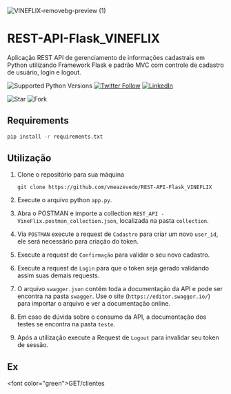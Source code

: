 ![VINEFLIX-removebg-preview (1)](https://user-images.githubusercontent.com/40063504/163687066-2d473abd-eda6-499a-bca9-840b15d9aa1b.png)


# REST-API-Flask_VINEFLIX
Aplicação REST API de gerenciamento de informações cadastrais em Python utilizando Framework Flask e padrão MVC com controle de cadastro de usuário, login e logout.

![Supported Python Versions](https://img.shields.io/pypi/pyversions/rich/10.11.0) [![Twitter Follow](https://img.shields.io/twitter/follow/vmeazevedo.svg?style=social)](https://twitter.com/vmeazevedo) [![LinkedIn](https://img.shields.io/badge/LinkedIn-Vinícius_Azevedo%20-blue)](https://www.linkedin.com/in/vin%C3%ADcius-azevedo-45180ab2/)

![Star](https://img.shields.io/github/stars/vmeazevedo/REST-API-Flask_VINEFLIX?style=social)
![Fork](https://img.shields.io/github/forks/vmeazevedo/REST-API-Flask_VINEFLIX?label=Fork&style=social)

## Requirements

```sh
pip install -r requirements.txt
```

## Utilização
1. Clone o repositório para sua máquina

   ``
   git clone https://github.com/vmeazevedo/REST-API-Flask_VINEFLIX
   ``
2. Execute o arquivo python ``app.py``.
3. Abra o POSTMAN e importe a collection ``REST_API - VineFlix.postman_collection.json``, localizada na pasta ``collection``.
4. Via ``POSTMAN`` execute a request de ``Cadastro`` para criar um novo ``user_id``, ele será necessário para criação do token.
5. Execute a request de ``Confirmação`` para validar o seu novo cadastro.
6. Execute a request de ``Login`` para que o token seja gerado validando assim suas demais requests.
7. O arquivo ``swagger.json`` contém toda a documentação da API e pode ser encontra na pasta ``swagger``. Use o site (``https://editor.swagger.io/``) para importar o arquivo e ver a documentação online.
8. Em caso de dúvida sobre o consumo da API, a documentação dos testes se encontra na pasta ``teste``.
9. Após a utilização execute a Request de ``Logout`` para invalidar seu token de sessão.

## Ex
<font color=\"green\">GET</font>/clientes
